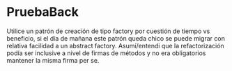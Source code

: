 # PruebaBack

Utilice un patrón de creación de tipo factory por cuestión de tiempo vs beneficio, si el día de mañana este patrón queda chico se puede migrar con relativa facilidad a un abstract factory. 
Asumí/entendi que la refactorización podía ser inclusive a nivel de firmas de métodos y no era obligatorios mantener la misma firma per se. 
